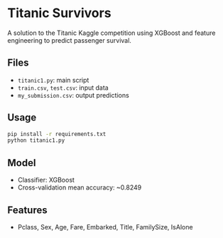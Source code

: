 # Titanic Survivors

A solution to the Titanic Kaggle competition using XGBoost and feature engineering to predict passenger survival.

## Files
- `titanic1.py`: main script
- `train.csv`, `test.csv`: input data
- `my_submission.csv`: output predictions

## Usage
```bash
pip install -r requirements.txt
python titanic1.py
```

## Model
- Classifier: XGBoost
- Cross-validation mean accuracy: ~0.8249

## Features
- Pclass, Sex, Age, Fare, Embarked, Title, FamilySize, IsAlone